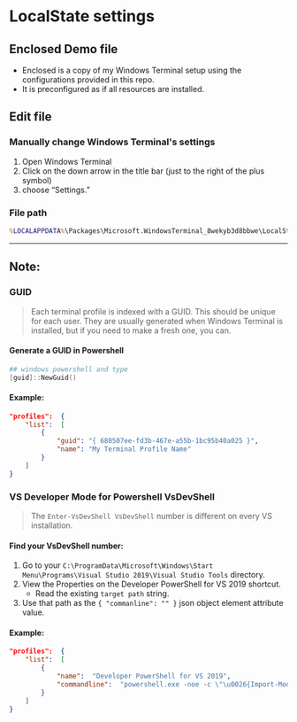 # LocalState settings

## Enclosed Demo file

* Enclosed is a copy of my Windows Terminal setup using the configurations provided in this repo.
* It is preconfigured as if all resources are installed.

## Edit file

### Manually change Windows Terminal's settings

1. Open Windows Terminal
2. Click on the down arrow in the title bar (just to the right of the plus symbol)
3. choose “Settings.”

### File path

```bat
%LOCALAPPDATA%\Packages\Microsoft.WindowsTerminal_8wekyb3d8bbwe\LocalState\settings.json
```

---

## Note:

### GUID

> Each terminal profile is indexed with a GUID. This should be unique for each user. They are usually generated when Windows Terminal is installed, but if you need to make a fresh one, you can.

#### Generate a GUID in Powershell

```ps1
## windows powershell and type
[guid]::NewGuid()
```

#### Example:

```json
"profiles":  {
    "list":  [
        {
            "guid": "{ 680507ee-fd3b-467e-a55b-1bc95b40a025 }",
            "name": "My Terminal Profile Name"
        }
    ]
}
```

### VS Developer Mode for Powershell VsDevShell

> The ```Enter-VsDevShell VsDevShell``` number is different on every VS installation.

#### Find your VsDevShell number:

1. Go to your ```C:\ProgramData\Microsoft\Windows\Start Menu\Programs\Visual Studio 2019\Visual Studio Tools``` directory.
2. View the Properties on the Developer PowerShell for VS 2019 shortcut.
    * Read the existing ```target path``` string. 
3. Use that path as the ```{ "commanline": "" }``` json object element attribute value.

#### Example:

```json
"profiles":  {
    "list":  [
        {
            "name":  "Developer PowerShell for VS 2019",
            "commandline":  "powershell.exe -noe -c \"\u0026{Import-Module \"\"\"C:/Program Files (x86)/Microsoft Visual Studio/2019/Community/Common7/Tools/Microsoft.VisualStudio.DevShell.dll\"\"\"; Enter-VsDevShell d6d20eb5}\""
        }
    ]
}
```
